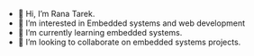 - 👋 Hi, I’m Rana Tarek.
- 👀 I’m interested in Embedded systems and web development 
- 🌱 I’m currently learning embedded systems. 
- 💞️ I’m looking to collaborate on embedded systems projects.


<!---
ranatarek-rt/ranatarek-rt is a ✨ special ✨ repository because its `README.md` (this file) appears on your GitHub profile.
You can click the Preview link to take a look at your changes.
--->
